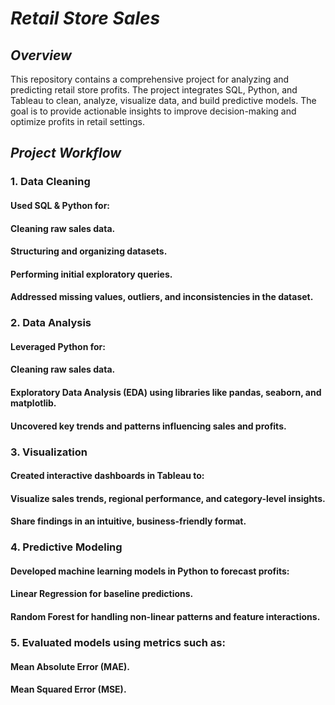 # _Retail Store Sales_
## _Overview_
This repository contains a comprehensive project for analyzing and predicting retail store profits. The project integrates SQL, Python, and Tableau to clean, analyze, visualize data, and build predictive models. The goal is to provide actionable insights to improve decision-making and optimize profits in retail settings.

## _Project Workflow_
### 1. Data Cleaning
#### Used SQL & Python for:
#### Cleaning raw sales data.
#### Structuring and organizing datasets.
#### Performing initial exploratory queries.
#### Addressed missing values, outliers, and inconsistencies in the dataset.
### 2. Data Analysis
#### Leveraged Python for:
#### Cleaning raw sales data.
#### Exploratory Data Analysis (EDA) using libraries like pandas, seaborn, and matplotlib.
#### Uncovered key trends and patterns influencing sales and profits.
### 3. Visualization
#### Created interactive dashboards in Tableau to:
#### Visualize sales trends, regional performance, and category-level insights.
#### Share findings in an intuitive, business-friendly format.
### 4. Predictive Modeling
#### Developed machine learning models in Python to forecast profits:
#### Linear Regression for baseline predictions.
#### Random Forest for handling non-linear patterns and feature interactions.
### 5. Evaluated models using metrics such as:
#### Mean Absolute Error (MAE).
#### Mean Squared Error (MSE).


